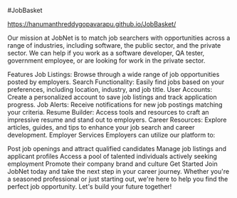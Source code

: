 #JobBasket

https://hanumanthreddygopavarapu.github.io/JobBasket/

Our mission at JobNet is to match job searchers with opportunities across a range of industries, including software, the public sector, and the private sector. We can help if you work as a software developer, QA tester, government employee, or are looking for work in the private sector.

Features
Job Listings: Browse through a wide range of job opportunities posted by employers.
Search Functionality: Easily find jobs based on your preferences, including location, industry, and job title.
User Accounts: Create a personalized account to save job listings and track application progress.
Job Alerts: Receive notifications for new job postings matching your criteria.
Resume Builder: Access tools and resources to craft an impressive resume and stand out to employers.
Career Resources: Explore articles, guides, and tips to enhance your job search and career development.
Employer Services
Employers can utilize our platform to:

Post job openings and attract qualified candidates
Manage job listings and applicant profiles
Access a pool of talented individuals actively seeking employment
Promote their company brand and culture
Get Started
Join JobNet today and take the next step in your career journey. Whether you're a seasoned professional or just starting out, we're here to help you find the perfect job opportunity. Let's build your future together!







